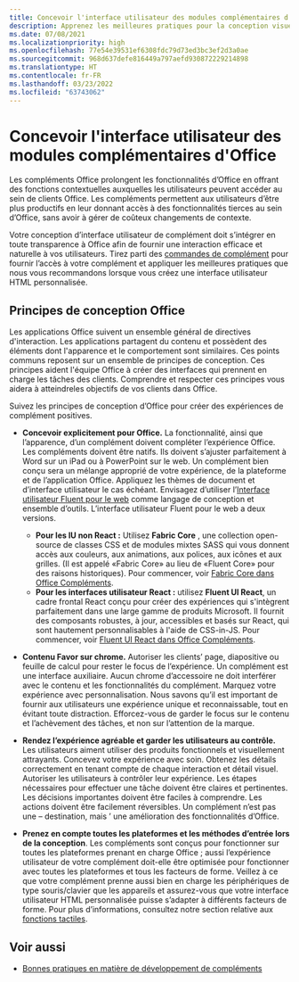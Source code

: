 ```yaml
---
title: Concevoir l'interface utilisateur des modules complémentaires d'Office
description: Apprenez les meilleures pratiques pour la conception visuelle des compléments d'Office.
ms.date: 07/08/2021
ms.localizationpriority: high
ms.openlocfilehash: 77e54e39531ef6308fdc79d73ed3bc3ef2d3a0ae
ms.sourcegitcommit: 968d637defe816449a797aefd930872229214898
ms.translationtype: HT
ms.contentlocale: fr-FR
ms.lasthandoff: 03/23/2022
ms.locfileid: "63743062"
---
```

# <a name="design-the-ui-of-office-add-ins"></a>Concevoir l'interface utilisateur des modules complémentaires d'Office

Les compléments Office prolongent les fonctionnalités d’Office en offrant des fonctions contextuelles auxquelles les utilisateurs peuvent accéder au sein de clients Office. Les compléments permettent aux utilisateurs d’être plus productifs en leur donnant accès à des fonctionnalités tierces au sein d’Office, sans avoir à gérer de coûteux changements de contexte.

Votre conception d’interface utilisateur de complément doit s’intégrer en toute transparence à Office afin de fournir une interaction efficace et naturelle à vos utilisateurs. Tirez parti des [commandes de complément](add-in-commands.md) pour fournir l’accès à votre complément et appliquer les meilleures pratiques que nous vous recommandons lorsque vous créez une interface utilisateur HTML personnalisée.

## <a name="office-design-principles"></a>Principes de conception Office

Les applications Office suivent un ensemble général de directives d'interaction. Les applications partagent du contenu et possèdent des éléments dont l'apparence et le comportement sont similaires. Ces points communs reposent sur un ensemble de principes de conception. Ces principes aident l'équipe Office à créer des interfaces qui prennent en charge les tâches des clients. Comprendre et respecter ces principes vous aidera à atteindreles objectifs de vos clients dans Office.

Suivez les principes de conception d’Office pour créer des expériences de complément positives.

- **Concevoir explicitement pour Office.** La fonctionnalité, ainsi que l’apparence, d’un complément doivent compléter l’expérience Office. Les compléments doivent être natifs. Ils doivent s’ajuster parfaitement à Word sur un iPad ou à PowerPoint sur le web. Un complément bien conçu sera un mélange approprié de votre expérience, de la plateforme et de l’application Office. Appliquez les thèmes de document et d’interface utilisateur le cas échéant. Envisagez d’utiliser l’[Interface utilisateur Fluent pour le web](https://developer.microsoft.com/fluentui#/get-started/web) comme langage de conception et ensemble d’outils. L’interface utilisateur Fluent pour le web a deux versions.

  - **Pour les IU non React :** Utilisez **Fabric Core** , une collection open-source de classes CSS et de modules mixtes SASS qui vous donnent accès aux couleurs, aux animations, aux polices, aux icônes et aux grilles. (Il est appelé «Fabric Core» au lieu de «Fluent Core» pour des raisons historiques). Pour commencer, voir [Fabric Core dans Office Compléments](fabric-core.md).
  - **Pour les interfaces utilisateur React :** utilisez **Fluent UI React**, un cadre frontal React conçu pour créer des expériences qui s'intègrent parfaitement dans une large gamme de produits Microsoft. Il fournit des composants robustes, à jour, accessibles et basés sur React, qui sont hautement personnalisables à l'aide de CSS-in-JS. Pour commencer, voir [Fluent UI React dans Office Compléments](using-office-ui-fabric-react.md).

- **Contenu Favor sur chrome.** Autoriser les clients&rsquo; page, diapositive ou feuille de calcul pour rester le focus de l’expérience. Un complément est une interface auxiliaire. Aucun chrome d’accessoire ne doit interférer avec le contenu et les fonctionnalités du complément. Marquez votre expérience avec personnalisation. Nous savons qu’il est important de fournir aux utilisateurs une expérience unique et reconnaissable, tout en évitant toute distraction. Efforcez-vous de garder le focus sur le contenu et l’achèvement des tâches, et non sur l’attention de la marque.

- **Rendez l’expérience agréable et garder les utilisateurs au contrôle.** Les utilisateurs aiment utiliser des produits fonctionnels et visuellement attrayants. Concevez votre expérience avec soin. Obtenez les détails correctement en tenant compte de chaque interaction et détail visuel. Autoriser les utilisateurs à contrôler leur expérience. Les étapes nécessaires pour effectuer une tâche doivent être claires et pertinentes. Les décisions importantes doivent être faciles à comprendre. Les actions doivent être facilement réversibles. Un complément n’est pas une – destination, mais ’ une amélioration des fonctionnalités d’Office.

- **Prenez en compte toutes les plateformes et les méthodes d’entrée lors de la conception**. Les compléments sont conçus pour fonctionner sur toutes les plateformes prenant en charge Office ; aussi l’expérience utilisateur de votre complément doit-elle être optimisée pour fonctionner avec toutes les plateformes et tous les facteurs de forme. Veillez à ce que votre complément prenne aussi bien en charge les périphériques de type souris/clavier que les appareils et assurez-vous que votre interface utilisateur HTML personnalisée puisse s’adapter à différents facteurs de forme. Pour plus d’informations, consultez notre section relative aux [fonctions tactiles](../concepts/add-in-development-best-practices.md#optimize-for-touch).

## <a name="see-also"></a>Voir aussi

- [Bonnes pratiques en matière de développement de compléments](../concepts/add-in-development-best-practices.md)
